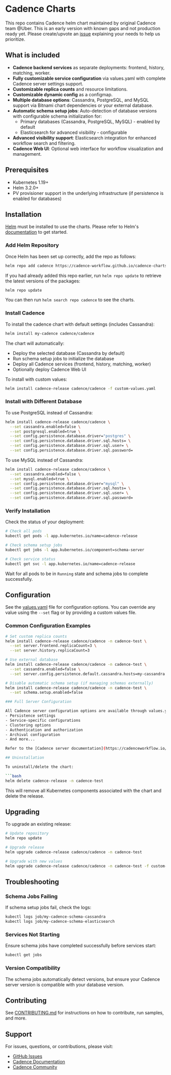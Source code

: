 # Cadence Charts

This repo contains Cadence helm chart maintained by original Cadence team @Uber.
This is an early version with known gaps and not production ready yet. 
Please create/upvote an [issue](https://github.com/uber/cadence-charts/issues) explaining your needs to help us prioritize.

## What is included

- **Cadence backend services** as separate deployments: frontend, history, matching, worker.
- **Fully customizable service configuration** via values.yaml with complete Cadence server settings support.
- **Customizable replica counts** and resource limitations.
- **Customizable dynamic config** as a configmap.
- **Multiple database options**: Cassandra, PostgreSQL, and MySQL support via Bitnami chart dependencies or your external database.
- **Automatic schema setup jobs**: Auto-detection of database versions with configurable schema initialization for:
  - Primary databases (Cassandra, PostgreSQL, MySQL) - enabled by default
  - Elasticsearch for advanced visibility - configurable
- **Advanced visibility support**: Elasticsearch integration for enhanced workflow search and filtering.
- **Cadence Web UI**: Optional web interface for workflow visualization and management.

## Prerequisites

- Kubernetes 1.19+
- Helm 3.2.0+
- PV provisioner support in the underlying infrastructure (if persistence is enabled for databases)

## Installation

[Helm](https://helm.sh) must be installed to use the charts. Please refer to
Helm's [documentation](https://helm.sh/docs) to get started.

### Add Helm Repository

Once Helm has been set up correctly, add the repo as follows:

```bash
helm repo add cadence https://cadence-workflow.github.io/cadence-charts
```

If you had already added this repo earlier, run `helm repo update` to retrieve
the latest versions of the packages:

```bash
helm repo update
```

You can then run `helm search repo cadence` to see the charts.

### Install Cadence

To install the cadence chart with default settings (includes Cassandra):

```bash
helm install my-cadence cadence/cadence
```

The chart will automatically:
- Deploy the selected database (Cassandra by default)
- Run schema setup jobs to initialize the database
- Deploy all Cadence services (frontend, history, matching, worker)
- Optionally deploy Cadence Web UI

To install with custom values:

```bash
helm install cadence-release cadence/cadence -f custom-values.yaml
```

### Install with Different Database

To use PostgreSQL instead of Cassandra:

```bash
helm install cadence-release cadence/cadence \
  --set cassandra.enabled=false \
  --set postgresql.enabled=true \
  --set config.persistence.database.driver="postgres" \
  --set config.persistence.database.driver.sql.hosts= \
  --set config.persistence.database.driver.sql.user= \
  --set config.persistence.database.driver.sql.password= 
```

To use MySQL instead of Cassandra:


```bash
helm install cadence-release cadence/cadence \
  --set cassandra.enabled=false \
  --set mysql.enabled=true \
  --set config.persistence.database.driver="mysql" \
  --set config.persistence.database.driver.sql.hosts= \
  --set config.persistence.database.driver.sql.user= \
  --set config.persistence.database.driver.sql.password= 
```

### Verify Installation

Check the status of your deployment:

```bash
# Check all pods
kubectl get pods -l app.kubernetes.io/name=cadence-release

# Check schema setup jobs
kubectl get jobs -l app.kubernetes.io/component=schema-server

# Check service status
kubectl get svc -l app.kubernetes.io/name=cadence-release
```

Wait for all pods to be in `Running` state and schema jobs to complete successfully.

## Configuration

See the [values.yaml](values.yaml) file for configuration options. You can override any value using the `--set` flag or by providing a custom values file.

### Common Configuration Examples

```bash
# Set custom replica counts
helm install cadence-release cadence/cadence -n cadence-test \
  --set server.frontend.replicaCount=3 \
  --set server.history.replicaCount=3

# Use external database
helm install cadence-release cadence/cadence -n cadence-test \
  --set cassandra.enabled=false \
  --set server.config.persistence.default.cassandra.hosts=my-cassandra.example.com

# Disable automatic schema setup (if managing schemas externally)
helm install cadence-release cadence/cadence -n cadence-test \
  --set schema.setup.enabled=false

### Full Server Configuration

All Cadence server configuration options are available through values.yaml under `server.config`. This includes:
- Persistence settings
- Service-specific configurations
- Clustering options
- Authentication and authorization
- Archival configuration
- And more...

Refer to the [Cadence server documentation](https://cadenceworkflow.io/docs/operation-guide/setup/) for detailed configuration options.

## Uninstallation

To uninstall/delete the chart:

```bash
helm delete cadence-release -n cadence-test
```

This will remove all Kubernetes components associated with the chart and delete the release.

## Upgrading

To upgrade an existing release:

```bash
# Update repository
helm repo update

# Upgrade release
helm upgrade cadence-release cadence/cadence -n cadence-test

# Upgrade with new values
helm upgrade cadence-release cadence/cadence -n cadence-test -f custom-values.yaml
```

## Troubleshooting

### Schema Jobs Failing

If schema setup jobs fail, check the logs:
```bash
kubectl logs job/my-cadence-schema-cassandra
kubectl logs job/my-cadence-schema-elasticsearch
```

### Services Not Starting

Ensure schema jobs have completed successfully before services start:
```bash
kubectl get jobs
```

### Version Compatibility

The schema jobs automatically detect versions, but ensure your Cadence server version is compatible with your database version.

## Contributing

See [CONTRIBUTING.md](CONTRIBUTING.md) for instructions on how to contribute, run samples, and more.

## Support

For issues, questions, or contributions, please visit:
- [GitHub Issues](https://github.com/uber/cadence-charts/issues)
- [Cadence Documentation](https://cadenceworkflow.io/docs/get-started)
- [Cadence Community](https://github.com/cadence-workflow/cadence)